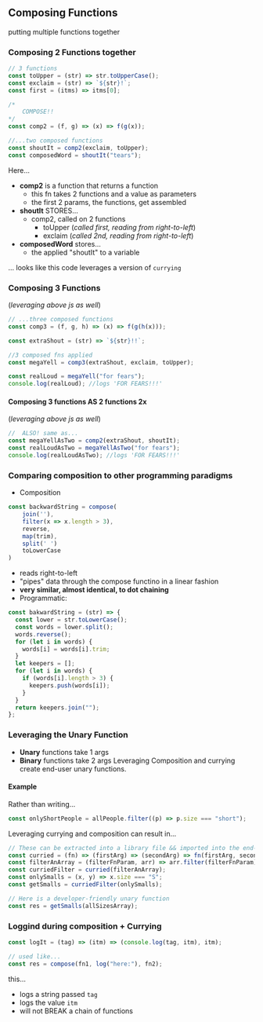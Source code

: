 ## Composing Functions

putting multiple functions together

### Composing 2 Functions together

```js
// 3 functions
const toUpper = (str) => str.toUpperCase();
const exclaim = (str) => `${str}!`;
const first = (itms) => itms[0];

/*
	COMPOSE!!
*/
const comp2 = (f, g) => (x) => f(g(x));

//...two composed functions
const shoutIt = comp2(exclaim, toUpper);
const composedWord = shoutIt("tears");
```

Here...

- **comp2** is a function that returns a function
  - this fn takes 2 functions and a value as parameters
  - the first 2 params, the functions, get assembled
- **shoutIt** STORES...
  - comp2, called on 2 functions
    - toUpper (_called first, reading from right-to-left_)
    - exclaim (_called 2nd, reading from right-to-left_)
- **composedWord** stores...
  - the applied "shoutIt" to a variable

... looks like this code leverages a version of `currying`

### Composing 3 Functions

(_leveraging above js as well_)

```js
// ...three composed functions
const comp3 = (f, g, h) => (x) => f(g(h(x)));

const extraShout = (str) => `${str}!!`;

//3 composed fns applied
const megaYell = comp3(extraShout, exclaim, toUpper);

const realLoud = megaYell("for fears");
console.log(realLoud); //logs 'FOR FEARS!!!'
```

#### Composing 3 functions AS 2 functions 2x

(_leveraging above js as well_)

```js
//  ALSO! same as...
const megaYellAsTwo = comp2(extraShout, shoutIt);
const realLoudAsTwo = megaYellAsTwo("for fears");
console.log(realLoudAsTwo); //logs 'FOR FEARS!!!'
```

### Comparing composition to other programming paradigms

- Composition

```js
const backwardString = compose(
	join(''),
	filter(x => x.length > 3),
	reverse,
	map(trim),
	split(' ')
	toLowerCase
)
```

- reads right-to-left
- "pipes" data through the compose functino in a linear fashion
- **very similar, almost identical, to dot chaining**
- Programmatic:

```js
const bakwardString = (str) => {
  const lower = str.toLowerCase();
  const words = lower.split();
  words.reverse();
  for (let i in words) {
    words[i] = words[i].trim;
  }
  let keepers = [];
  for (let i in words) {
    if (words[i].length > 3) {
      keepers.push(words[i]);
    }
  }
  return keepers.join("");
};
```

### Leveraging the Unary Function

- **Unary** functions take 1 args
- **Binary** functions take 2 args
  Leveraging Composition and currying create end-user unary functions.

#### Example

Rather than writing...

```js
const onlyShortPeople = allPeople.filter((p) => p.size === "short");
```

Leveraging currying and composition can result in...

```js
// These can be extracted into a library file && imported into the end-developers code
const curried = (fn) => (firstArg) => (secondArg) => fn(firstArg, secondArg);
const filterAnArray = (filterFnParam, arr) => arr.filter(filterFnParam);
const curriedFilter = curried(filterAnArray);
const onlySmalls = (x, y) => x.size === "S";
const getSmalls = curriedFilter(onlySmalls);

// Here is a developer-friendly unary function
const res = getSmalls(allSizesArray);
```

### Loggind during composition + Currying

```js
const logIt = (tag) => (itm) => (console.log(tag, itm), itm);

// used like...
const res = compose(fn1, log("here:"), fn2);
```

this...

- logs a string passed `tag`
- logs the value `itm`
- will not BREAK a chain of functions
